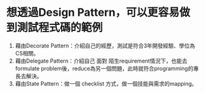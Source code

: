 #  想透過Design Pattern，可以更容易做到測試程式碼的範例

1. 藉由Decorate Pattern：介紹自己的經歷，測試是符合3年開發經驗、學位為CS相關。
2. 藉由Delegate Pattern：介紹自己 面對 陌生requirement情況下，也能去formulate problem後，reduce為另一個問題，此時就符合programming的專長去解決。
3. 藉由State Pattern：做一個 checklist 方式，做一個技能與需求的mapping。

